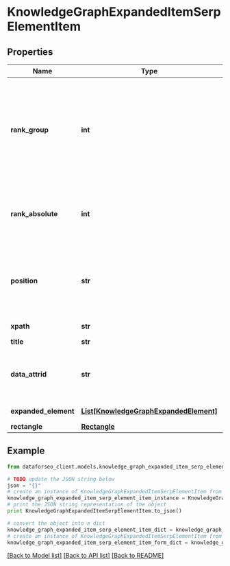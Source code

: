 # KnowledgeGraphExpandedItemSerpElementItem


## Properties

Name | Type | Description | Notes
------------ | ------------- | ------------- | -------------
**rank_group** | **int** | group rank in SERP position within a group of elements with identical type values positions of elements with different type values are omitted from rank_group | [optional] 
**rank_absolute** | **int** | absolute rank in SERP absolute position among all the elements in SERP | [optional] 
**position** | **str** | the alignment of the element in SERP can take the following values: left, right | [optional] 
**xpath** | **str** | the XPath of the element | [optional] 
**title** | **str** | title of the link | [optional] 
**data_attrid** | **str** | google defined data attribute ID example: kc:/local:place qa | [optional] 
**expanded_element** | [**List[KnowledgeGraphExpandedElement]**](KnowledgeGraphExpandedElement.md) | link of the element | [optional] 
**rectangle** | [**Rectangle**](Rectangle.md) |  | [optional] 

## Example

```python
from dataforseo_client.models.knowledge_graph_expanded_item_serp_element_item import KnowledgeGraphExpandedItemSerpElementItem

# TODO update the JSON string below
json = "{}"
# create an instance of KnowledgeGraphExpandedItemSerpElementItem from a JSON string
knowledge_graph_expanded_item_serp_element_item_instance = KnowledgeGraphExpandedItemSerpElementItem.from_json(json)
# print the JSON string representation of the object
print KnowledgeGraphExpandedItemSerpElementItem.to_json()

# convert the object into a dict
knowledge_graph_expanded_item_serp_element_item_dict = knowledge_graph_expanded_item_serp_element_item_instance.to_dict()
# create an instance of KnowledgeGraphExpandedItemSerpElementItem from a dict
knowledge_graph_expanded_item_serp_element_item_form_dict = knowledge_graph_expanded_item_serp_element_item.from_dict(knowledge_graph_expanded_item_serp_element_item_dict)
```
[[Back to Model list]](../README.md#documentation-for-models) [[Back to API list]](../README.md#documentation-for-api-endpoints) [[Back to README]](../README.md)


